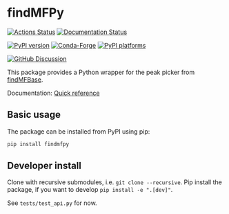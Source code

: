 # findMFPy

[![Actions Status][actions-badge]][actions-link]
[![Documentation Status][rtd-badge]][rtd-link]

[![PyPI version][pypi-version]][pypi-link]
[![Conda-Forge][conda-badge]][conda-link]
[![PyPI platforms][pypi-platforms]][pypi-link]

[![GitHub Discussion][github-discussions-badge]][github-discussions-link]

<!-- SPHINX-START -->

<!-- prettier-ignore-start -->
[actions-badge]:            https://github.com/leoschwarz/findMFPy/workflows/CI/badge.svg
[actions-link]:             https://github.com/leoschwarz/findMFPy/actions
[conda-badge]:              https://img.shields.io/conda/vn/conda-forge/findMFPy
[conda-link]:               https://github.com/conda-forge/findMFPy-feedstock
[github-discussions-badge]: https://img.shields.io/static/v1?label=Discussions&message=Ask&color=blue&logo=github
[github-discussions-link]:  https://github.com/leoschwarz/findMFPy/discussions
[pypi-link]:                https://pypi.org/project/findMFPy/
[pypi-platforms]:           https://img.shields.io/pypi/pyversions/findMFPy
[pypi-version]:             https://img.shields.io/pypi/v/findMFPy
[rtd-badge]:                https://readthedocs.org/projects/findMFPy/badge/?version=latest
[rtd-link]:                 https://findMFPy.readthedocs.io/en/latest/?badge=latest

<!-- prettier-ignore-end -->

This package provides a Python wrapper for the peak picker from [findMFBase](https://github.com/findMF/findMFBase).

Documentation: [Quick reference](https://leoschwarz.github.io/findMFPy)

## Basic usage

The package can be installed from PyPI using pip:

```bash
pip install findmfpy
```

## Developer install

Clone with recursive submodules, i.e. `git clone --recursive`. Pip install the package, if you want to develop `pip install -e ".[dev]"`.

See `tests/test_api.py` for now.
